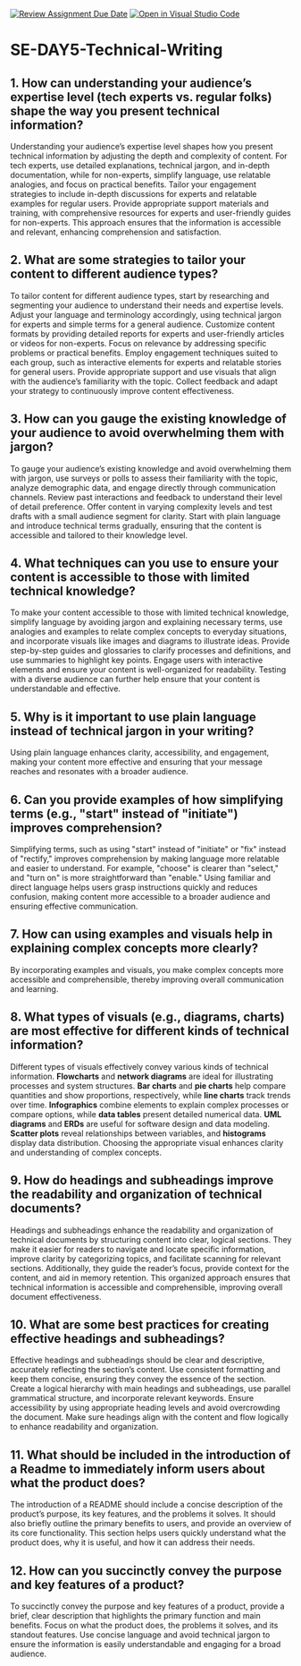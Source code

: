 [![Review Assignment Due Date](https://classroom.github.com/assets/deadline-readme-button-22041afd0340ce965d47ae6ef1cefeee28c7c493a6346c4f15d667ab976d596c.svg)](https://classroom.github.com/a/zsAR-pyY)
[![Open in Visual Studio Code](https://classroom.github.com/assets/open-in-vscode-2e0aaae1b6195c2367325f4f02e2d04e9abb55f0b24a779b69b11b9e10269abc.svg)](https://classroom.github.com/online_ide?assignment_repo_id=15730638&assignment_repo_type=AssignmentRepo)
# SE-DAY5-Technical-Writing
## 1. How can understanding your audience’s expertise level (tech experts vs. regular folks) shape the way you present technical information?
Understanding your audience’s expertise level shapes how you present technical information by adjusting the depth and complexity of content. For tech experts, use detailed explanations, technical jargon, and in-depth documentation, while for non-experts, simplify language, use relatable analogies, and focus on practical benefits. Tailor your engagement strategies to include in-depth discussions for experts and relatable examples for regular users. Provide appropriate support materials and training, with comprehensive resources for experts and user-friendly guides for non-experts. This approach ensures that the information is accessible and relevant, enhancing comprehension and satisfaction.
## 2. What are some strategies to tailor your content to different audience types?
To tailor content for different audience types, start by researching and segmenting your audience to understand their needs and expertise levels. Adjust your language and terminology accordingly, using technical jargon for experts and simple terms for a general audience. Customize content formats by providing detailed reports for experts and user-friendly articles or videos for non-experts. Focus on relevance by addressing specific problems or practical benefits. Employ engagement techniques suited to each group, such as interactive elements for experts and relatable stories for general users. Provide appropriate support and use visuals that align with the audience’s familiarity with the topic. Collect feedback and adapt your strategy to continuously improve content effectiveness.
## 3. How can you gauge the existing knowledge of your audience to avoid overwhelming them with jargon?
To gauge your audience’s existing knowledge and avoid overwhelming them with jargon, use surveys or polls to assess their familiarity with the topic, analyze demographic data, and engage directly through communication channels. Review past interactions and feedback to understand their level of detail preference. Offer content in varying complexity levels and test drafts with a small audience segment for clarity. Start with plain language and introduce technical terms gradually, ensuring that the content is accessible and tailored to their knowledge level.
## 4. What techniques can you use to ensure your content is accessible to those with limited technical knowledge?
To make your content accessible to those with limited technical knowledge, simplify language by avoiding jargon and explaining necessary terms, use analogies and examples to relate complex concepts to everyday situations, and incorporate visuals like images and diagrams to illustrate ideas. Provide step-by-step guides and glossaries to clarify processes and definitions, and use summaries to highlight key points. Engage users with interactive elements and ensure your content is well-organized for readability. Testing with a diverse audience can further help ensure that your content is understandable and effective.
## 5. Why is it important to use plain language instead of technical jargon in your writing?
Using plain language enhances clarity, accessibility, and engagement, making your content more effective and ensuring that your message reaches and resonates with a broader audience.
## 6. Can you provide examples of how simplifying terms (e.g., "start" instead of "initiate") improves comprehension?
Simplifying terms, such as using "start" instead of "initiate" or "fix" instead of "rectify," improves comprehension by making language more relatable and easier to understand. For example, "choose" is clearer than "select," and "turn on" is more straightforward than "enable." Using familiar and direct language helps users grasp instructions quickly and reduces confusion, making content more accessible to a broader audience and ensuring effective communication.
## 7. How can using examples and visuals help in explaining complex concepts more clearly?
By incorporating examples and visuals, you make complex concepts more accessible and comprehensible, thereby improving overall communication and learning.
## 8. What types of visuals (e.g., diagrams, charts) are most effective for different kinds of technical information?
Different types of visuals effectively convey various kinds of technical information. **Flowcharts** and **network diagrams** are ideal for illustrating processes and system structures. **Bar charts** and **pie charts** help compare quantities and show proportions, respectively, while **line charts** track trends over time. **Infographics** combine elements to explain complex processes or compare options, while **data tables** present detailed numerical data. **UML diagrams** and **ERDs** are useful for software design and data modeling. **Scatter plots** reveal relationships between variables, and **histograms** display data distribution. Choosing the appropriate visual enhances clarity and understanding of complex concepts.
## 9. How do headings and subheadings improve the readability and organization of technical documents?
Headings and subheadings enhance the readability and organization of technical documents by structuring content into clear, logical sections. They make it easier for readers to navigate and locate specific information, improve clarity by categorizing topics, and facilitate scanning for relevant sections. Additionally, they guide the reader’s focus, provide context for the content, and aid in memory retention. This organized approach ensures that technical information is accessible and comprehensible, improving overall document effectiveness.
## 10. What are some best practices for creating effective headings and subheadings?
Effective headings and subheadings should be clear and descriptive, accurately reflecting the section’s content. Use consistent formatting and keep them concise, ensuring they convey the essence of the section. Create a logical hierarchy with main headings and subheadings, use parallel grammatical structure, and incorporate relevant keywords. Ensure accessibility by using appropriate heading levels and avoid overcrowding the document. Make sure headings align with the content and flow logically to enhance readability and organization.
## 11. What should be included in the introduction of a Readme to immediately inform users about what the product does?
The introduction of a README should include a concise description of the product’s purpose, its key features, and the problems it solves. It should also briefly outline the primary benefits to users, and provide an overview of its core functionality. This section helps users quickly understand what the product does, why it is useful, and how it can address their needs.
## 12. How can you succinctly convey the purpose and key features of a product?
To succinctly convey the purpose and key features of a product, provide a brief, clear description that highlights the primary function and main benefits. Focus on what the product does, the problems it solves, and its standout features. Use concise language and avoid technical jargon to ensure the information is easily understandable and engaging for a broad audience.
